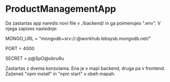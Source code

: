 # ProductManagementApp

Da zastartas app naredis novi file v ./backend/ in ga poimenujes ".env".
V njega zapises naslednje: 

MONGO_URL = "mongodb+srv://<username>:<password>@workhub.lebsysb.mongodb.net/"

PORT = 4000

SECRET = p@SpO@obru9u



Zastartas z dvema konzolama. Ena je v mapi backend, druga pa v frontend.
Zaženeš "npm install" in "npm start" v obeh mapah.
